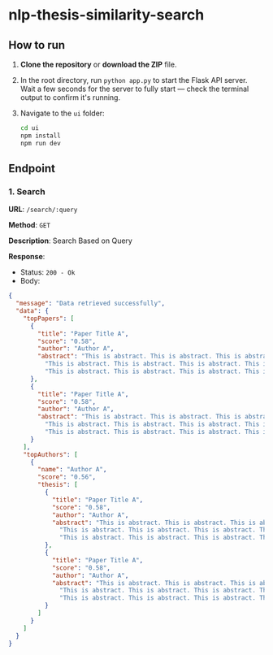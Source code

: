 # nlp-thesis-similarity-search

## How to run
1. **Clone the repository** or **download the ZIP** file.
2. In the root directory, run `python app.py` to start the Flask API server.  
   Wait a few seconds for the server to fully start — check the terminal output to confirm it's running.
3. Navigate to the `ui` folder:

   ```bash
   cd ui
   npm install
   npm run dev

## Endpoint
### 1. Search

**URL**: `/search/:query`

**Method**: `GET`

**Description**: Search Based on Query

**Response**:

- Status: `200 - Ok`
- Body:

```json
{
  "message": "Data retrieved successfully",
  "data": {
    "topPapers": [
      {
        "title": "Paper Title A",
        "score": "0.58",
        "author": "Author A",
        "abstract": "This is abstract. This is abstract. This is abstract. This is abstract. This is abstract. " 
          "This is abstract. This is abstract. This is abstract. This is abstract. This is abstract. " 
          "This is abstract. This is abstract. This is abstract. This is abstract. This is abstract."
      },
      {
        "title": "Paper Title A",
        "score": "0.58",
        "author": "Author A",
        "abstract": "This is abstract. This is abstract. This is abstract. This is abstract. This is abstract. " 
          "This is abstract. This is abstract. This is abstract. This is abstract. This is abstract. " 
          "This is abstract. This is abstract. This is abstract. This is abstract. This is abstract."
      }  
    ],
    "topAuthors": [
      {
        "name": "Author A",
        "score": "0.56",
        "thesis": [
          {
            "title": "Paper Title A",
            "score": "0.58",
            "author": "Author A",
            "abstract": "This is abstract. This is abstract. This is abstract. This is abstract. This is abstract. " 
              "This is abstract. This is abstract. This is abstract. This is abstract. This is abstract. " 
              "This is abstract. This is abstract. This is abstract. This is abstract. This is abstract."
          },
          {
            "title": "Paper Title A",
            "score": "0.58",
            "author": "Author A",
            "abstract": "This is abstract. This is abstract. This is abstract. This is abstract. This is abstract. " 
              "This is abstract. This is abstract. This is abstract. This is abstract. This is abstract. " 
              "This is abstract. This is abstract. This is abstract. This is abstract. This is abstract."
          }
        ]
      }
    ]
  }
}
```
